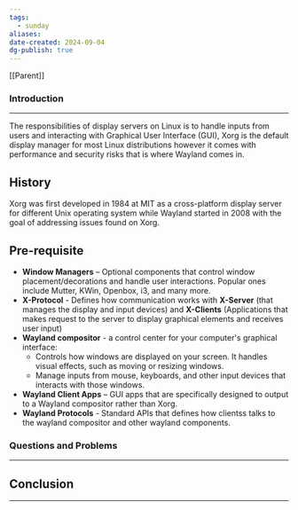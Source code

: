 ```yaml
---
tags:
  - sunday
aliases: 
date-created: 2024-09-04
dg-publish: true
---
```

[[Parent]]
### Introduction 
---
The responsibilities of display servers on Linux is to handle inputs from users and interacting with Graphical User Interface (GUI), Xorg is the default display manager for most Linux distributions however it comes with performance and security risks that is where Wayland comes in.
## History

Xorg was first developed in 1984 at MIT as a cross-platform display server for different Unix operating system while Wayland started in 2008 with the goal of addressing issues found on Xorg.
## Pre-requisite

- **Window Managers** – Optional components that control window placement/decorations and handle user interactions. Popular ones include Mutter, KWin, Openbox, i3, and many more.
- **X-Protocol** - Defines how communication works with **X-Server** (that manages the display and input devices) and **X-Clients** (Applications that makes request to the server to display graphical elements and receives user input)
- **Wayland compositor** - a control center for your computer's graphical interface:
	- Controls how windows are displayed on your screen. It handles visual effects, such as moving or resizing windows.
	- Manage inputs from mouse, keyboards, and other input devices that interacts with those windows.
- **Wayland Client Apps** – GUI apps that are specifically designed to output to a Wayland compositor rather than Xorg.
- **Wayland Protocols** - Standard APIs that defines how clientss talks to the wayland compositor and other wayland components.

### Questions and Problems
---
## Conclusion
---

